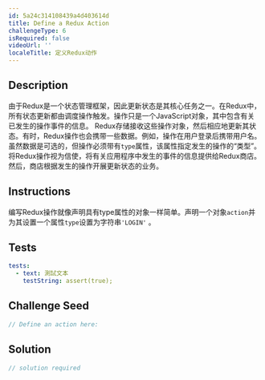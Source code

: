```yaml
---
id: 5a24c314108439a4d403614d
title: Define a Redux Action
challengeType: 6
isRequired: false
videoUrl: ''
localeTitle: 定义Redux动作
---
```


## Description
<section id="description">由于Redux是一个状态管理框架，因此更新状态是其核心任务之一。在Redux中，所有状态更新都由调度操作触发。操作只是一个JavaScript对象，其中包含有关已发生的操作事件的信息。 Redux存储接收这些操作对象，然后相应地更新其状态。有时，Redux操作也会携带一些数据。例如，操作在用户登录后携带用户名。虽然数据是可选的，但操作必须带有<code>type</code>属性，该属性指定发生的操作的“类型”。将Redux操作视为信使，将有关应用程序中发生的事件的信息提供给Redux商店。然后，商店根据发生的操作开展更新状态的业务。 </section>

## Instructions
<section id="instructions">编写Redux操作就像声明具有type属性的对象一样简单。声明一个对象<code>action</code>并为其设置一个属性<code>type</code>设置为字符串<code>&#39;LOGIN&#39;</code> 。 </section>

## Tests
<section id='tests'>

```yml
tests:
  - text: 測試文本
    testString: assert(true);

```

</section>

## Challenge Seed
<section id='challengeSeed'>

<div id='jsx-seed'>

```jsx
// Define an action here:

```

</div>



</section>

## Solution
<section id='solution'>

```js
// solution required
```
</section>
